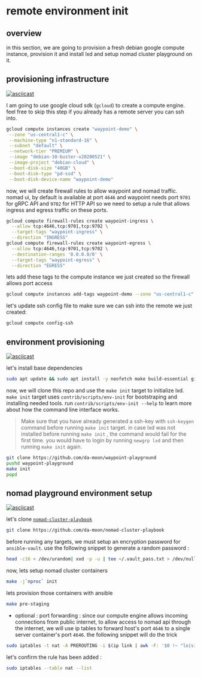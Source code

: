 # remote environment init

## overview

in this section, we are going to provision a fresh debian google compute instance, provision it and install lxd and setup nomad cluster playground on it.

## provisioning infrastructure

[![asciicast](https://asciinema.org/a/KrX3UJtcaeIl4HuLPtLIiRb2G.svg)](https://asciinema.org/a/KrX3UJtcaeIl4HuLPtLIiRb2G)

I am going to use google cloud sdk (`gcloud`) to create a compute engine. feel free to skip this step if you already has a remote server you can ssh into.

```bash
gcloud compute instances create "waypoint-demo" \
 --zone "us-central1-c" \
 --machine-type "n1-standard-16" \
 --subnet "default" \
 --network-tier "PREMIUM" \
 --image "debian-10-buster-v20200521" \
 --image-project "debian-cloud" \
 --boot-disk-size "40GB" \
 --boot-disk-type "pd-ssd" \
 --boot-disk-device-name "waypoint-demo"
```

now, we will create firewall rules to allow waypoint and nomad traffic. nomad ui, by default is available at port `4646` and waypoint needs port `9701` for gRPC API and `9702` for HTTP API so we need to setup a rule that allows ingress and egress traffic on these ports.

```bash
gcloud compute firewall-rules create waypoint-ingress \
  --allow tcp:4646,tcp:9701,tcp:9702 \
  --target-tags "waypoint-ingress" \
  --direction "INGRESS"
gcloud compute firewall-rules create waypoint-egress \
  --allow tcp:4646,tcp:9701,tcp:9702 \
  --destination-ranges '0.0.0.0/0' \
  --target-tags "waypoint-egress" \
  --direction "EGRESS"
```

lets add these tags to the compute instance we just created so the firewall allows port access

```bash
gcloud compute instances add-tags waypoint-demo --zone "us-central1-c" --tags=waypoint-egress,waypoint-ingress
```

let's update ssh config file to make sure we can ssh into the remote we just created:

```bash
gcloud compute config-ssh
```

## environment provisioning 

[![asciicast](https://asciinema.org/a/pZygvv9mg5BvtxeVPbSdmjkE0.svg)](https://asciinema.org/a/pZygvv9mg5BvtxeVPbSdmjkE0)

let's install base dependencies

```bash
sudo apt update && sudo apt install -y neofetch make build-essential git snapd jq sshpass ansible
```

now, we will clone this repo and use the `make init` target to initialize lxd. `make init` target uses `contrib/scripts/env-init` for bootstraping and installing needed tools. run `contrib/scripts/env-init --help` to learn more about how the command line interface works.

> Make sure that you have already generated a ssh-key with `ssh-keygen` command before running `make init` target.
> in case lxd was not installed before running `make init` , the command would fail for the first time. you would have to login by running `newgrp lxd` and then running `make init` again.

```bash
git clone https://github.com/da-moon/waypoint-playground
pushd waypoint-playground 
make init
popd
```

## nomad playground environment setup

[![asciicast](https://asciinema.org/a/Cf9hLwDK0gaaHZ3idfGWnD1YW.svg)](https://asciinema.org/a/Cf9hLwDK0gaaHZ3idfGWnD1YW)

let's clone [`nomad-cluster-playbook`](https://github.com/da-moon/nomad-cluster-playbook)

```bash
git clone https://github.com/da-moon/nomad-cluster-playbook
```

before running any targets, we must setup an encryption password for `ansible-vault`. use the following snippet to generate a random password :

```bash
head -c16 < /dev/urandom| xxd -p -u | tee ~/.vault_pass.txt > /dev/null
```

now, lets setup nomad cluster containers 

```bash
make -j`nproc` init
```

lets provision those containers with ansible

```bash
make pre-staging
```

- optional : port forwarding : since our compute engine allows incoming connections from public internet, to allow access to nomad api through the internet, we will use ip tables to forward host's port `4646` to a single server container's port `4646`. the following snippet will do the trick

```bash
sudo iptables -t nat -A PREROUTING -i $(ip link | awk -F: '$0 !~ "lo|vir|wl|lxd|docker|^[^0-9]"{print $2;getline}') -p tcp --dport 4646 -j DNAT --to "$(lxc list --format json | jq -r '.[] | select((.name | contains ("server")) and (.status=="Running")).state.network.eth0.addresses|.[] | select(.family=="inet").address' | head -n 1):4646"
```

let's confirm the rule has been added :

```bash
sudo iptables --table nat --list
```